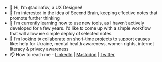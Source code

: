- 👋 Hi, I’m @adinafxv, a UX Designer!
- 👀 I’m interested in the idea of Second Brain, keeping effective notes that promote further thinking
- 🌱 I’m currently learning how to use new tools, as I haven‘t actively developed for a few years. I‘d like to come up with a simple workflow that will allow me simple deploy of selected notes.
- 💞️ I’m looking to collaborate on short-time projects to support causes like: help for Ukraine, mental health awareness, women rights, internet literacy & privacy awareness
- 📫 How to reach me - [LinkedIn](https://www.linkedin.com/in/adina-foxova) | [Mastodon](https://techhub.social/@adina) | [Twitter](https://twitter.com/AdinaFXV)


<!---
adinafxv/adinafxv is a ✨ special ✨ repository because its `README.md` (this file) appears on your GitHub profile.
You can click the Preview link to take a look at your changes.
--->
